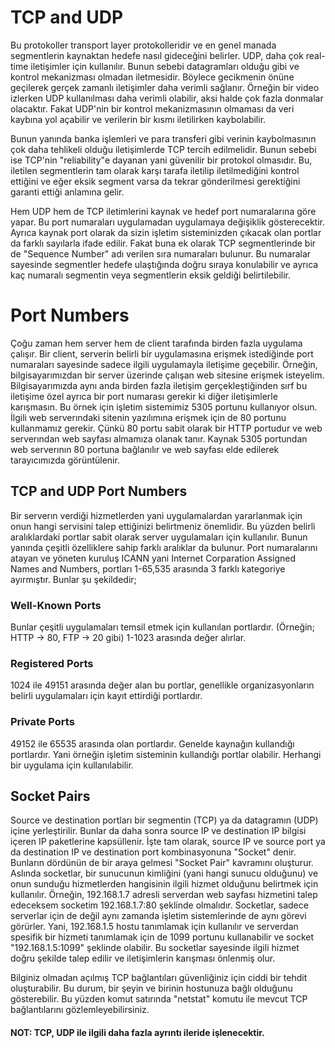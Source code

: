 # TCP and UDP 

Bu protokoller transport layer protokolleridir ve en genel manada segmentlerin kaynaktan hedefe nasıl gideceğini belirler. UDP, daha çok real-time iletişimler için kullanılır. Bunun sebebi datagramları olduğu gibi ve kontrol mekanizması olmadan iletmesidir. Böylece gecikmenin önüne geçilerek gerçek zamanlı iletişimler daha verimli sağlanır. Örneğin bir video izlerken UDP kullanılması daha verimli olabilir, aksi halde çok fazla donmalar olacaktır. Fakat UDP'nin bir kontrol mekanizmasının olmaması da veri kaybına yol açabilir ve verilerin bir kısmı iletilirken kaybolabilir.

Bunun yanında banka işlemleri ve para transferi gibi verinin kaybolmasının çok daha tehlikeli olduğu iletişimlerde TCP tercih edilmelidir. Bunun sebebi ise TCP'nin "reliability"e dayanan yani güvenilir bir protokol olmasıdır. Bu, iletilen segmentlerin tam olarak karşı tarafa iletilip iletilmediğini kontrol ettiğini ve eğer eksik segment varsa da tekrar gönderilmesi gerektiğini garanti ettiği anlamına gelir.

Hem UDP hem de TCP iletimlerini kaynak ve hedef port numaralarına göre yapar. Bu port numaraları uygulamadan uygulamaya değişiklik gösterecektir. Ayrıca kaynak port olarak da sizin işletim sisteminizden çıkacak olan portlar da farklı sayılarla ifade edilir. Fakat buna ek olarak TCP segmentlerinde bir de "Sequence Number" adı verilen sıra numaraları bulunur. Bu numaralar sayesinde segmentler hedefe ulaştığında doğru sıraya konulabilir ve ayrıca kaç numaralı segmentin veya segmentlerin eksik geldiği belirtilebilir.

# Port Numbers

Çoğu zaman hem server hem de client tarafında birden fazla uygulama çalışır. Bir client, serverin belirli bir uygulamasına erişmek istediğinde port numaraları sayesinde sadece ilgili uygulamayla iletişime geçebilir. Örneğin, bilgisayarımızdan bir server üzerinde çalışan web sitesine erişmek isteyelim. Bilgisayarımızda aynı anda birden fazla iletişim gerçekleştiğinden sırf bu iletişime özel ayrıca bir port numarası gerekir ki diğer iletişimlerle karışmasın. Bu örnek için işletim sistemimiz 5305 portunu kullanıyor olsun. İlgili web serverındaki sitenin yazılımına erişmek için de 80 portunu kullanmamız gerekir. Çünkü 80 portu sabit olarak bir HTTP portudur ve  web serverından web sayfası almamıza olanak tanır. Kaynak 5305 portundan web serverının 80 portuna bağlanılır ve web sayfası elde edilerek tarayıcımızda görüntülenir. 

## TCP and UDP Port Numbers

Bir serverın verdiği hizmetlerden yani uygulamalardan yararlanmak için onun hangi servisini talep ettiğinizi belirtmeniz önemlidir. Bu yüzden belirli aralıklardaki portlar sabit olarak server uygulamaları için kullanılır. Bunun yanında çeşitli özelliklere sahip farklı aralıklar da bulunur. Port numaralarını atayan ve yöneten kuruluş ICANN yani Internet Corparation Assigned Names and Numbers, portları 1-65,535 arasında 3 farklı kategoriye ayırmıştır. Bunlar şu şekildedir;

### Well-Known Ports

Bunlar çeşitli uygulamaları temsil etmek için kullanılan portlardır. (Örneğin; HTTP -> 80, FTP -> 20 gibi) 1-1023 arasında değer alırlar.

### Registered Ports

1024 ile 49151 arasında değer alan bu portlar, genellikle organizasyonların belirli uygulamaları için kayıt ettirdiği portlardır.

### Private Ports

49152 ile 65535 arasında olan portlardır. Genelde kaynağın kullandığı portlardır. Yani örneğin işletim sisteminin kullandığı portlar olabilir. Herhangi bir uygulama için kullanılabilir.


## Socket Pairs

Source ve destination portları bir segmentin (TCP) ya da datagramın (UDP) içine yerleştirilir. Bunlar da daha sonra source IP ve destination IP bilgisi içeren IP paketlerine kapsüllenir. İşte tam olarak, source IP ve source port ya da destination IP ve destination port kombinasyonuna "Socket" denir. Bunların dördünün de bir araya gelmesi "Socket Pair" kavramını oluşturur. Aslında socketlar, bir sunucunun kimliğini (yani hangi sunucu olduğunu) ve onun sunduğu hizmetlerden hangisinin ilgili hizmet olduğunu belirtmek için kullanılır. Örneğin, 192.168.1.7 adresli serverdan web sayfası hizmetini talep edeceksem socketim 192.168.1.7:80 şeklinde olmalıdır. Socketlar, sadece serverlar için de değil aynı zamanda işletim sistemlerinde de aynı görevi görürler. Yani, 192.168.1.5 hostu tanımlamak için kullanılır ve serverdan spesifik bir hizmeti tanımlamak için de 1099 portunu kullanabilir ve socket "192.168.1.5:1099" şeklinde olabilir. Bu socketlar sayesinde ilgili hizmet doğru şekilde talep edilir ve iletişimlerin karışması önlenmiş olur.

Bilginiz olmadan açılmış TCP bağlantıları güvenliğiniz için ciddi bir tehdit oluşturabilir. Bu durum, bir şeyin ve birinin hostunuza bağlı olduğunu gösterebilir. Bu yüzden komut satırında "netstat" komutu ile mevcut TCP bağlantılarını gözlemleyebilirsiniz.

















#### NOT: TCP, UDP ile ilgili daha fazla ayrıntı ileride işlenecektir.

